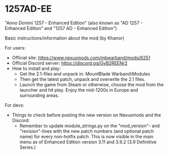 # 1257AD-EE
"Anno Domini 1257 - Enhanced Edition" (also known as "AD 1257 - Enhanced Edition" and "1257 AD - Enhanced Edition")

Basic instructions/information about the mod (by Khanor)

For users:
- Official site: https://www.nexusmods.com/mbwarband/mods/6251
- Official Discord server: https://discord.gg/GvB2REENr2
- How to install and play:
    - Get the 2.1-files and unpack in: MountBlade Warband\Modules
    - Then get the latest patch, unpack and overwrite the 2.1 files.
    - Launch the game from Steam or otherwise, choose the mod from the launcher and hit play. Enjoy the mid-1200s in Europe and surrounding areas.

For devs:
- Things to check before posting the new version on Nexusmods and the Discord:
    - Remember to update module_strings.py on the "mod_version"- and "revision"-lines with the new patch numbers (and optional patch name) for every non-hotfix patch. This is now visible in the main menu as of Enhanced Edition version 3.11 and 3.9.2 (3.9 Definitive Series.)
